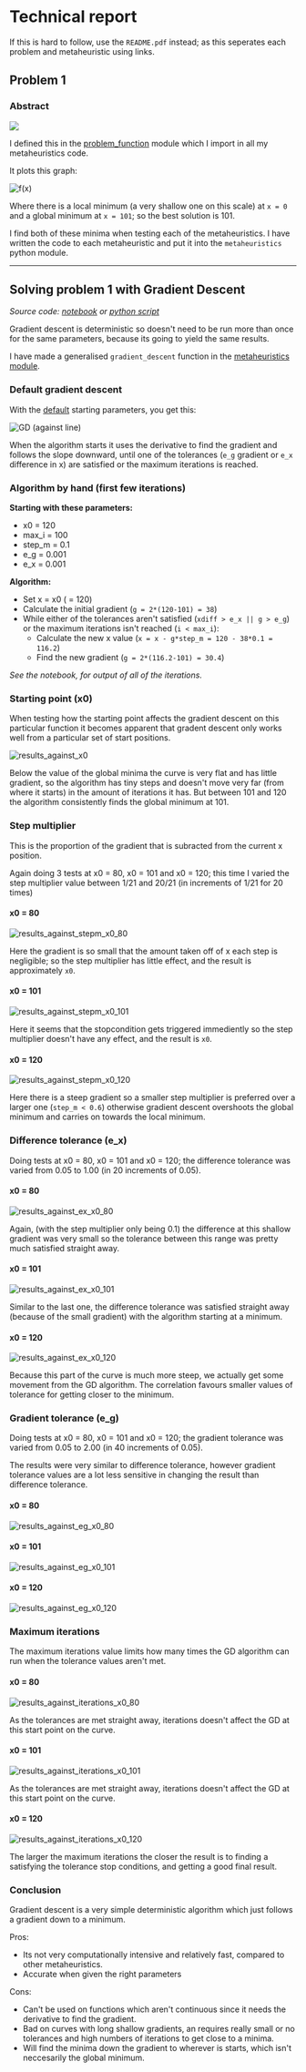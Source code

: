 # Technical report

If this is hard to follow, use the `README.pdf` instead; as this seperates each problem and metaheuristic using links.

## Problem 1

### Abstract

<img class="default_img_res" src="./problem1/problemFunction.png?raw=true"/>

I defined this in the [problem_function](./modules/problem_function.py) module which I import in all my metaheuristics code.

It plots this graph:

![f(x)](./problem1/simulatedAnnealing/f.png?raw=true "f(x)")

Where there is a local minimum (a very shallow one on this scale) at `x = 0` and a global minimum at `x = 101`; so the best solution is 101.

I find both of these minima when testing each of the metaheuristics. I have written the code to each metaheuristic and put it into the `metaheuristics` python module.

<hr />

## Solving problem 1 with Gradient Descent

_Source code: [notebook](./problem1/gradientDescent/gradientDescent.ipynb) or [python script](./problem1/gradientDescent/gradientDescent.py)_

Gradient descent is deterministic so doesn't need to be run more than once for the same parameters, because its going to yield the same results.

I have made a generalised `gradient_descent` function in the [metaheuristics module](./modules/metaheuristics.py).

### Default gradient descent

With the [default](./problem1/gradientDescent/gradientDescent.py#L136) starting parameters, you get this:

![GD (against line)](./problem1/gradientDescent/default_gd_against_line.png?raw=true "GD (against line)")

When the algorithm starts it uses the derivative to find the gradient and follows the slope downward, until one of the tolerances (`e_g` gradient or `e_x` difference in x) are satisfied or the maximum iterations is reached.

### Algorithm by hand (first few iterations)

**Starting with these parameters:**

- x0 = 120
- max_i = 100
- step_m = 0.1
- e_g = 0.001
- e_x = 0.001

**Algorithm:**

- Set x = x0 ( = 120)
- Calculate the initial gradient (`g = 2*(120-101) = 38`)
- While either of the tolerances aren't satisfied (`xdiff > e_x || g > e_g`) or the maximum iterations isn't reached (`i < max_i`):
  - Calculate the new x value (`x = x - g*step_m = 120 - 38*0.1 = 116.2`)
  - Find the new gradient (`g = 2*(116.2-101) = 30.4`)

_See the notebook, for output of all of the iterations._

### Starting point (x0)

When testing how the starting point affects the gradient descent on this particular function it becomes apparent that gradent descent only works well from a particular set of start positions.

![results_against_x0](./problem1/gradientDescent/results_against_x0.png?raw=true "Results against start point")

Below the value of the global minima the curve is very flat and has little gradient, so the algorithm has tiny steps and doesn't move very far (from where it starts) in the amount of iterations it has. But between 101 and 120 the algorithm consistently finds the global minimum at 101.

### Step multiplier

This is the proportion of the gradient that is subracted from the current x position.

Again doing 3 tests at x0 = 80, x0 = 101 and x0 = 120; this time I varied the step multiplier value between 1/21 and 20/21 (in increments of 1/21 for 20 times)

#### x0 = 80

![results_against_stepm_x0_80](./problem1/gradientDescent/results_against_stepm_x0_80.png?raw=true "Results against step multiplier (starting at x = 80)")

Here the gradient is so small that the amount taken off of x each step is negligible; so the step multiplier has little effect, and the result is approximately `x0`.

#### x0 = 101

![results_against_stepm_x0_101](./problem1/gradientDescent/results_against_stepm_x0_101.png?raw=true "Results against step multiplier (starting at x = 101)")

Here it seems that the stopcondition gets triggered immediently so the step multiplier doesn't have any effect, and the result is `x0`.

#### x0 = 120

![results_against_stepm_x0_120](./problem1/gradientDescent/results_against_stepm_x0_120.png?raw=true "Results against step multiplier (starting at x = 120)")

Here there is a steep gradient so a smaller step multiplier is preferred over a larger one (`step_m < 0.6`) otherwise gradient descent overshoots the global minimum and carries on towards the local minimum.

### Difference tolerance (e_x)

Doing tests at x0 = 80, x0 = 101 and x0 = 120; the difference tolerance was varied from 0.05 to 1.00 (in 20 increments of 0.05).

#### x0 = 80

![results_against_ex_x0_80](./problem1/gradientDescent/results_against_ex_x0_80.png?raw=true "Results against difference tolerance (starting at x = 80)")

Again, (with the step multiplier only being 0.1) the difference at this shallow gradient was very small so the tolerance between this range was pretty much satisfied straight away.

#### x0 = 101

![results_against_ex_x0_101](./problem1/gradientDescent/results_against_ex_x0_101.png?raw=true "Results against difference tolerance (starting at x = 101)")

Similar to the last one, the difference tolerance was satisfied straight away (because of the small gradient) with the algorithm starting at a minimum.

#### x0 = 120

![results_against_ex_x0_120](./problem1/gradientDescent/results_against_ex_x0_120.png?raw=true "Results against difference tolerance (starting at x = 120)")

Because this part of the curve is much more steep, we actually get some movement from the GD algorithm. The correlation favours smaller values of tolerance for getting closer to the minimum.

### Gradient tolerance (e_g)

Doing tests at x0 = 80, x0 = 101 and x0 = 120; the gradient tolerance was varied from 0.05 to 2.00 (in 40 increments of 0.05).

The results were very similar to difference tolerance, however gradient tolerance values are a lot less sensitive in changing the result than difference tolerance.

#### x0 = 80

![results_against_eg_x0_80](./problem1/gradientDescent/results_against_eg_x0_80.png?raw=true "Results against gradient tolerance (starting at x = 80)")

#### x0 = 101

![results_against_eg_x0_101](./problem1/gradientDescent/results_against_eg_x0_101.png?raw=true "Results against gradient tolerance (starting at x = 101)")

#### x0 = 120

![results_against_eg_x0_120](./problem1/gradientDescent/results_against_eg_x0_120.png?raw=true "Results against gradient tolerance (starting at x = 120)")

### Maximum iterations

The maximum iterations value limits how many times the GD algorithm can run when the tolerance values aren't met.

#### x0 = 80

![results_against_iterations_x0_80](./problem1/gradientDescent/results_against_iterations_x0_80.png?raw=true "Results against max iterations (starting at x = 80)")

As the tolerances are met straight away, iterations doesn't affect the GD at this start point on the curve.

#### x0 = 101

![results_against_iterations_x0_101](./problem1/gradientDescent/results_against_iterations_x0_101.png?raw=true "Results against max iterations (starting at x = 101)")

As the tolerances are met straight away, iterations doesn't affect the GD at this start point on the curve.

#### x0 = 120

![results_against_iterations_x0_120](./problem1/gradientDescent/results_against_iterations_x0_120.png?raw=true "Results against max iterations (starting at x = 120)")

The larger the maximum iterations the closer the result is to finding a satisfying the tolerance stop conditions, and getting a good final result.

### Conclusion

Gradient descent is a very simple deterministic algorithm which just follows a gradient down to a minimum.

Pros:

- Its not very computationally intensive and relatively fast, compared to other metaheuristics.
- Accurate when given the right parameters

Cons:

- Can't be used on functions which aren't continuous since it needs the derivative to find the gradient.
- Bad on curves with long shallow gradients, an requires really small or no tolerances and high numbers of iterations to get close to a minima.
- Will find the minima down the gradient to wherever is starts, which isn't neccesarily the global minimum.
